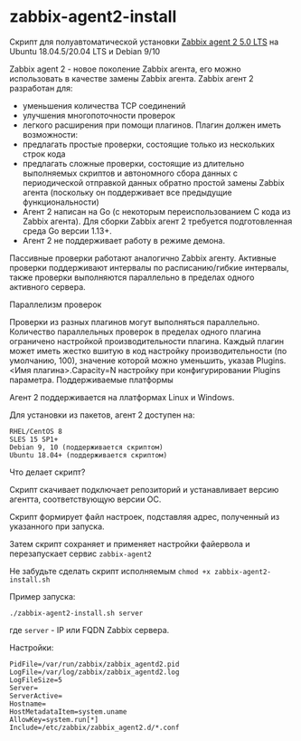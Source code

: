 
# zabbix-agent2-install
Скрипт для полуавтоматической установки [Zabbix agent 2 5.0 LTS](https://www.zabbix.com/documentation/5.0/ru/manual/concepts/agent2) на Ubuntu 18.04.5/20.04 LTS и Debian 9/10

Zabbix agent 2 - новое поколение Zabbix агента, его можно использовать в качестве замены Zabbix агента. Zabbix агент 2 разработан для:

* уменьшения количества TCP соединений
* улучшения многопоточности проверок
* легкого расширения при помощи плагинов. Плагин должен иметь возможности:
* предлагать простые проверки, состоящие только из нескольких строк кода
* предлагать сложные проверки, состоящие из длительно выполняемых скриптов и автономного сбора данных с периодической отправкой данных обратно простой замены Zabbix агента (поскольку он поддерживает все предыдущие функциональности)
* Агент 2 написан на Go (с некоторым переиспользованием C кода из Zabbix агента). Для сборки Zabbix агент 2 требуется подготовленная среда Go версии 1.13+.
* Агент 2 не поддерживает работу в режиме демона.

Пассивные проверки работают аналогично Zabbix агенту. Активные проверки поддерживают интервалы по расписанию/гибкие интервалы, также проверки выполняются параллельно в пределах одного активного сервера.

Параллелизм проверок

Проверки из разных плагинов могут выполняться параллельно. Количество параллельных проверок в пределах одного плагина ограничено настройкой производительности плагина. Каждый плагин может иметь жестко вшитую в код настройку производительности (по умолчанию, 100), значение которой можно уменьшить, указав Plugins.<Имя плагина>.Capacity=N настройку при конфигурировании Plugins параметра.
Поддерживаемые платформы

Агент 2 поддерживается на ллатформах Linux и Windows.

Для установки из пакетов, агент 2 доступен на:

    RHEL/CentOS 8
    SLES 15 SP1+
    Debian 9, 10 (поддерживается скриптом)
    Ubuntu 18.04+ (поддерживается скриптом)


Что делает скрипт?

Скрипт скачивает подключает репозиторий и устанавливает версию агентта, соответствующую версии ОС.

Скрипт формирует файл настроек, подставляя адрес, полученный из указанного при запуска.

Затем скрипт сохраняет и применяет настройки файервола и перезапускает сервис `zabbix-agent2`

Не забудьте сделать скрипт исполняемым `chmod +x zabbix-agent2-install.sh`

Пример запуска:

    ./zabbix-agent2-install.sh server

где `server` - IP или FQDN Zabbix сервера.

Настройки:

    PidFile=/var/run/zabbix/zabbix_agentd2.pid
    LogFile=/var/log/zabbix/zabbix_agentd2.log
    LogFileSize=5
    Server=
    ServerActive=
    Hostname=
	HostMetadataItem=system.uname
    AllowKey=system.run[*]
    Include=/etc/zabbix/zabbix_agent2.d/*.conf
